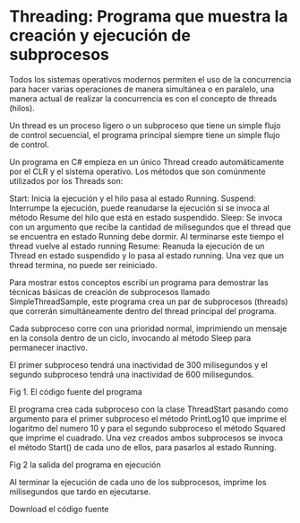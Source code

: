 # Threading: Programa que muestra la creación y ejecución de subprocesos

Todos los sistemas operativos modernos permiten el uso de la concurrencia para hacer varias operaciones de manera simultánea o en paralelo, una manera actual de realizar la concurrencia es con el concepto de threads (hilos).

Un thread es un proceso ligero o un subproceso que tiene un simple flujo de control secuencial, el programa principal siempre tiene un simple flujo de control.

Un programa en C# empieza en un único Thread creado automáticamente por el CLR y el sistema operativo. Los métodos que son comúnmente utilizados por los Threads son:

Start: Inicia la ejecución y el hilo pasa al estado Running.
Suspend: Interrumpe la ejecución, puede reanudarse la ejecución si se invoca al método Resume del hilo que está en estado suspendido.
Sleep: Se invoca con un argumento que recibe la cantidad de milisegundos que el thread que se encuentra en estado Running debe dormir. Al terminarse este tiempo el thread vuelve al estado running
Resume: Reanuda la ejecución de un Thread en estado suspendido y lo pasa al estado running.
Una vez que un thread termina, no puede ser reiniciado.

Para mostrar estos conceptos escribí un programa para demostrar las técnicas básicas de creación de subprocesos llamado SimpleThreadSample, este programa crea un par de subprocesos (threads) que correrán simultáneamente dentro del thread principal del programa.

Cada subproceso corre con una prioridad normal, imprimiendo un mensaje en la consola dentro de un ciclo, invocando al método Sleep para permanecer inactivo.

El primer subproceso tendrá una inactividad de 300 milisegundos y el segundo subproceso tendrá una inactividad de 600 milisegundos.

Fig 1. El código fuente del programa



El programa crea cada subproceso con la clase ThreadStart pasando como argumento para el primer subproceso el método PrintLog10 que imprime el logaritmo del numero 10 y para el segundo subproceso el método Squared que imprime el cuadrado. Una vez creados ambos subprocesos se invoca el método Start() de cada uno de ellos, para pasarlos al estado Running.

Fig 2 la salida del programa en ejecución



Al terminar la ejecución de cada uno de los subprocesos, imprime los milisegundos que tardo en ejecutarse.



Download el código fuente
